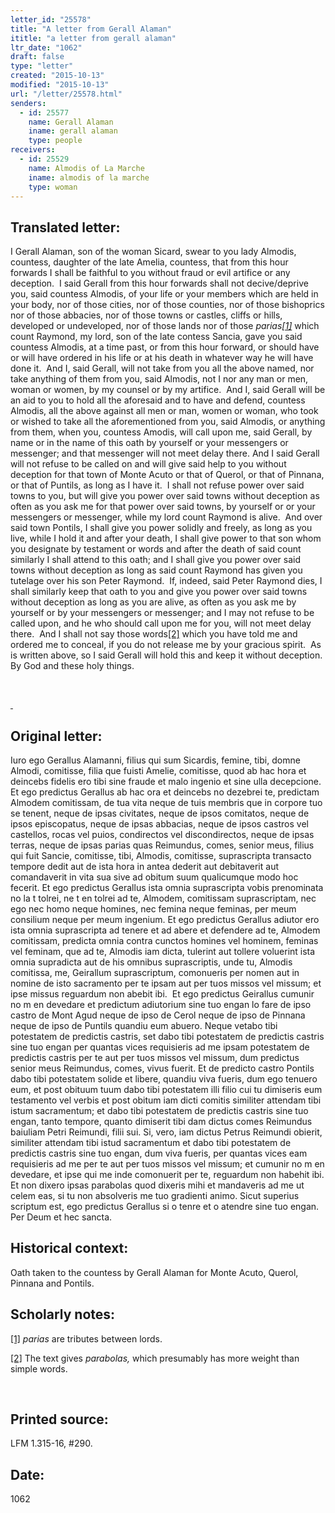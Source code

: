```yaml
---
letter_id: "25578"
title: "A letter from Gerall Alaman"
ititle: "a letter from gerall alaman"
ltr_date: "1062"
draft: false
type: "letter"
created: "2015-10-13"
modified: "2015-10-13"
url: "/letter/25578.html"
senders:
  - id: 25577
    name: Gerall Alaman
    iname: gerall alaman
    type: people
receivers:
  - id: 25529
    name: Almodis of La Marche
    iname: almodis of la marche
    type: woman
---
```

<h2> Translated letter:</h2><p>I Gerall Alaman, son of the woman Sicard, swear to you lady Almodis, countess, daughter of the late Amelia, countess, that from this hour forwards I shall be faithful to you without fraud or evil artifice or any deception.&nbsp; I said Gerall from this hour forwards shall not decive/deprive you, said countess Almodis, of your life or your members which are held in your body, nor of those cities, nor of those counties, nor of those bishoprics nor of those abbacies, nor of those towns or castles, cliffs or hills, developed or undeveloped, nor of those lands nor of those <i>parias<a href="#_ftn1" title="">[1]</a> </i>which count Raymond, my lord, son of the late contess Sancia, gave you said countess Almodis, at a time past, or from this hour forward, or should have or will have ordered in his life or at his death in whatever way he will have done it.&nbsp; And I, said Gerall, will not take from you all the above named, nor take anything of them from you, said Almodis, not I nor any man or men, woman or women, by my counsel or by my artifice.&nbsp; And I, said Gerall will be an aid to you to hold all the aforesaid and to have and defend, countess Almodis, all the above against all men or man, women or woman, who took or wished to take all the aforementioned from you, said Almodis, or anything from them, when you, countess Amodis, will call upon me, said Gerall, by name or in the name of this oath by yourself or your messengers or messenger; and that messenger will not meet delay there. And I said Gerall will not refuse to be called on and will give said help to you without deception for that town of Monte Acuto or that of Querol, or that of Pinnana, or that of Puntils, as long as I have it.&nbsp; I shall not refuse power over said towns to you, but will give you power over said towns without deception as often as you ask me for that power over said towns, by yourself or or your messengers or messenger, while my lord count Raymond is alive.&nbsp; And over said town Pontils, I shall give you power solidly and freely, as long as you live, while I hold it and after your death, I shall give power to that son whom you designate by testament or words and after the death of said count similarly I shall attend to this oath; and I shall give you power over said towns without deception as long as said count Raymond has given you tutelage over his son Peter Raymond.&nbsp; If, indeed, said Peter Raymond dies, I shall similarly keep that oath to you and give you power over said towns without deception as long as you are alive, as often as you ask me by yourself or by your messengers or messenger; and I may not refuse to be called upon, and he who should call upon me for you, will not meet delay there.&nbsp; And I shall not say those words<a href="#_ftn2" title="">[2]</a> which you have told me and ordered me to conceal, if you do not release me by your gracious spirit.&nbsp; As is written above, so I said Gerall will hold this and keep it without deception.&nbsp; By God and these holy things.</p><div><br><div><p><a href="#_ftnref1" title="">&nbsp;</a></p></div></div><h2 class="mt-4"> Original letter:</h2><p>Iuro ego Gerallus Alamanni, filius qui sum Sicardis, femine, tibi, domne Almodi, comitisse, filia que fuisti Amelie, comitisse, quod ab hac hora et deincebs fidelis ero tibi sine fraude et malo ingenio et sine ulla decepcione. Et ego predictus Gerallus ab hac ora et deincebs no dezebrei te, predictam Almodem comitissam, de tua vita neque de tuis membris que in corpore tuo se tenent, neque de ipsas civitates, neque de ipsos comitatos, neque de ipsos episcopatus, neque de ipsas abbacias, neque de ipsos castros vel castellos, rocas vel puios, condirectos vel discondirectos, neque de ipsas terras, neque de ipsas parias quas Reimundus, comes, se­nior meus, filius qui fuit Sancie, comitisse, tibi, Almodis, comitisse, suprascripta transacto tempore dedit aut de ista hora in antea dederit aut debitaverit aut comandaverit in vita sua sive ad obitum suum qualicumque modo hoc fecerit. Et ego predictus Gerallus ista omnia su­prascripta vobis prenominata no la t tolrei, ne t en tolrei ad te, Almodem, comitissam suprascriptam, nec ego nec homo neque homines, nec femina neque feminas, per meum consilium neque per meum ingenium. Et ego predictus Gerallus adiutor ero ista omnia suprascripta ad tenere et ad abere et defendere ad te, Almodem comitissam, predicta omnia contra cunctos homines vel hominem, feminas vel feminam, que ad te, Almodis iam dicta, tulerint aut tollere voluerint ista omnia supradicta aut de his omnibus suprascriptis, unde tu, Almodis comitissa, me, Geirallum suprascriptum, comonueris per nomen aut in nomine de isto sacramento per te ipsam aut per tuos missos vel missum; et ipse missus reguardum non abebit ibi.&nbsp; Et ego predictus Geirallus cumunir no m en devedare et predictum adiutorium sine tuo engan lo fare de ipso castro de Mont Agud neque de ipso de Cerol neque de ipso de Pinnana neque de ipso de Puntils quandiu eum abuero. Neque vetabo tibi potestatem de predictis castris, set dabo tibi potestatem de predictis castris sine tuo engan per quantas vices requisieris ad me ipsam potestatem de predictis castris per te aut per tuos missos vel missum, dum predictus senior meus Reimundus, comes, vivus fuerit. Et de predicto castro Pontils dabo tibi potestatem solide et libere, quandiu viva fueris, dum ego tenuero eum, et post obituum tuum dabo tibi potestatem illi filio cui tu dimiseris eum testamento vel verbis et post obitum iam dicti comitis similiter attendam tibi istum sacramentum; et dabo tibi potestatem de predictis castris sine tuo engan, tanto tempore, quanto dimiserit tibi dam dictus comes Reimundus baiuliam Petri Reimundi, filii sui. Si, vero, iam dictus Petrus Reimundi obierit, similiter attendam tibi istud sacramentum et dabo tibi potestatem de predictis castris sine tuo engan, dum viva fueris, per quantas vices eam requisieris ad me per te aut per tuos missos vel missum; et cumunir no m en devedare, et ipse qui me inde comonuerit per te, reguardum non habehit ibi. Et non dixero ipsas parabolas quod dixeris mihi et mandaveris ad me ut celem eas, si tu non absolveris me tuo gradienti animo. Sicut superius scriptum est, ego predictus Gerallus si o tenre et o atendre sine tuo engan. Per Deum et hec sancta.</p><h2 class="mt-4"> Historical context:</h2><p>Oath taken to the countess by Gerall Alaman for Monte Acuto, Querol, Pinnana and Pontils.</p><h2 class="mt-4"> Scholarly notes:</h2><div><p><a href="#_ftnref1" title="">[1]</a>&nbsp;<i>parias&nbsp;</i>are tributes between lords.</p></div><div><p><a href="#_ftnref2" title="">[2]</a>&nbsp;The text gives&nbsp;<i>parabolas,</i>&nbsp;which presumably has more weight than simple words.</p><p>&nbsp;</p></div><h2 class="mt-4"> Printed source:</h2><p>LFM 1.315-16, #290.&nbsp;&nbsp;</p><h2 class="mt-4"> Date:</h2>1062